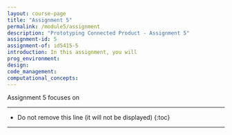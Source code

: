 ```yaml
---
layout: course-page
title: "Assignment 5"
permalink: /module5/assignment
description: "Prototyping Connected Product - Assignment 5"
assignment-id: 5
assignment-of: id5415-5
introduction: In this assignment, you will
prog_environment: 
design: 
code_management: 
computational_concepts: 
---
```



Assignment 5 focuses on 


---

* Do not remove this line (it will not be displayed)
{:toc}

---